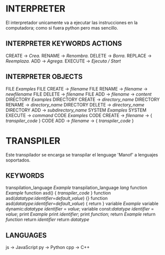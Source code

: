 # INTERPRETER

El interpretador unicamente va a ejecutar las instrucciones en la computadora; como si fuera python pero mas sencillo.

## INTERPRETER KEYWORDS ACTIONS
CREATE -> *Crea.*
RENAME -> *Renombra.*
DELETE -> *Borra.*
REPLACE -> *Reemplaza.*
ADD -> *Agrega.*
EXECUTE -> *Ejecuta / Start*

## INTERPRETER OBJECTS
FILE
    *Examples*
    FILE CREATE -> *filename*
    FILE RENAME -> *filename* -> *newfilename*
    FILE DELETE -> *filename*
    FILE ADD -> *filename* -> *content*
DIRECTORY
    *Examples*
    DIRECTORY CREATE -> *directory_name*
    DIRECTORY RENAME -> *directory_name*
    DIRECTORY DELETE -> *directory_name*
    DIRECTORY ADD -> *subdirectory_name*
SYSTEM
    *Examples*
    SYSTEM EXECUTE -> *command*
CODE
    *Examples*
    CODE CREATE -> *filename* -> { *transpiler_code* }
    CODE ADD -> *filename* -> { *transpiler_code* }

# TRANSPILER

Este transpilador se encarga se transpilar el lenguage 'Manof' a lenguajes soportados.

## KEYWORDS
transpilation_language
    *Example*
    transpilation_language *lang*
function
    *Example*
    function asd() { *transpiler_code* }
    function asd(*datatype*:*identifier*=*default_value*) {}
    function asd(*datatype*:*identifier*=*default_value*) {
        return 
    }
variable
    *Example*
    variable dynamic:*datatype* *identifier* = *value*;
    variable const:*datatype* *identifier* = *value*;
print
    *Example*
    print *identifier*;
    print *function*;
return
    *Example*
    return *function*
    return *identifier*
    return *datatype*

## LANGUAGES
js -> JavaScript
py -> Python
cpp -> C++